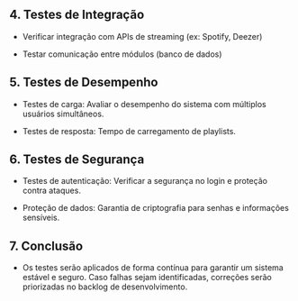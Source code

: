 ## 4. Testes de Integração
- Verificar integração com APIs de streaming (ex: Spotify, Deezer)


- Testar comunicação entre módulos (banco de dados)




## 5. Testes de Desempenho
- Testes de carga: Avaliar o desempenho do sistema com múltiplos usuários simultâneos.


- Testes de resposta: Tempo de carregamento de playlists.


## 6. Testes de Segurança
- Testes de autenticação: Verificar a segurança no login e proteção contra ataques.


- Proteção de dados: Garantia de criptografia para senhas e informações sensíveis.


## 7. Conclusão
- Os testes serão aplicados de forma contínua para garantir um sistema estável e seguro. Caso falhas sejam identificadas, correções serão priorizadas no backlog de desenvolvimento.
